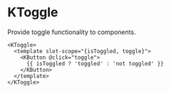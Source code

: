# KToggle

Provide toggle functionality to components.

```vue
<KToggle>
  <template slot-scope="{isToggled, toggle}">
    <KButton @click="toggle">
      {{ isToggled ? 'toggled' : 'not toggled' }}
    </KButton>
  </template>
</KToggle>
```
